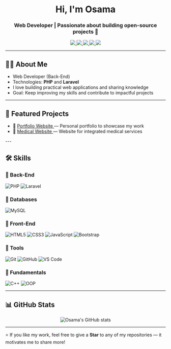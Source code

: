 <h1 align="center">Hi, I'm Osama</h1>
<h3 align="center">Web Developer | Passionate about building open-source projects 🚀</h3>
<p align="center">
  <a href="https://www.linkedin.com/in/osama-gamal1" target="_blank" rel="noopener noreferrer">
    <img src="https://img.shields.io/badge/LinkedIn-0A66C2?style=for-the-badge&logo=linkedin&logoColor=white"/>
  </a>
  <a href="mailto:oosamaaggamall@gmail.com" target="_blank" rel="noopener noreferrer">
    <img src="https://img.shields.io/badge/Email-D14836?style=for-the-badge&logo=gmail&logoColor=white"/>
  </a>
  <a href="https://wa.me/201098154424" target="_blank" rel="noopener noreferrer">
    <img src="https://img.shields.io/badge/WhatsApp-25D366?style=for-the-badge&logo=whatsapp&logoColor=white"/>
  </a>
  <a href="https://www.facebook.com/share/1B5h5CyF5T/" target="_blank" rel="noopener noreferrer">
    <img src="https://img.shields.io/badge/Facebook-1877F2?style=for-the-badge&logo=facebook&logoColor=white"/>
  </a>
  <a href="https://x.com/Osama_Gamalll" target="_blank" rel="noopener noreferrer">
    <img src="https://img.shields.io/badge/X-000000?style=for-the-badge&logo=x&logoColor=white"/>
  </a>
</p>

---

## 🧑‍💻 About Me
- Web Developer (Back-End)
- Technologies: **PHP** and **Laravel**
- I love building practical web applications and sharing knowledge
- Goal: Keep improving my skills and contribute to impactful projects

---

## 📂 Featured Projects
<ul>
  <li>
    🎨 <a href="https://osamaa.rf.gd/personal_website/index.html?i=2" target="_blank" rel="noopener noreferrer">
      Portfolio Website
    </a> — Personal portfolio to showcase my work
  </li>
  <li>
    📝 <a href="https://pharmafriend.infy.uk/pharma_friend/front/home_page.php?i=1" target="_blank" rel="noopener noreferrer">
      Medical Website
    </a> — Website for integrated medical services
  </li>
</ul>
---

## 🛠️ Skills

### 🔹 Back-End
![PHP](https://img.shields.io/badge/PHP-777BB4?style=for-the-badge&logo=php&logoColor=white)
![Laravel](https://img.shields.io/badge/Laravel-FF2D20?style=for-the-badge&logo=laravel&logoColor=white)

### 🔹 Databases
![MySQL](https://img.shields.io/badge/MySQL-4479A1?style=for-the-badge&logo=mysql&logoColor=white)

### 🔹 Front-End
![HTML5](https://img.shields.io/badge/HTML5-E34F26?style=for-the-badge&logo=html5&logoColor=white)
![CSS3](https://img.shields.io/badge/CSS3-1572B6?style=for-the-badge&logo=css3&logoColor=white)
![JavaScript](https://img.shields.io/badge/JavaScript-F7DF1E?style=for-the-badge&logo=javascript&logoColor=black)
![Bootstrap](https://img.shields.io/badge/Bootstrap-563D7C?style=for-the-badge&logo=bootstrap&logoColor=white)

### 🔹 Tools
![Git](https://img.shields.io/badge/Git-F05032?style=for-the-badge&logo=git&logoColor=white)
![GitHub](https://img.shields.io/badge/GitHub-181717?style=for-the-badge&logo=github&logoColor=white)
![VS Code](https://img.shields.io/badge/VS%20Code-0078d7?style=for-the-badge&logo=visual-studio-code&logoColor=white)

### 🔹 Fundamentals
![C++](https://img.shields.io/badge/C++-00599C?style=for-the-badge&logo=cplusplus&logoColor=white)
![OOP](https://img.shields.io/badge/OOP-323330?style=for-the-badge&logo=databricks&logoColor=white)

---

## 📊 GitHub Stats

<p align="center">
  <img src="https://github-readme-stats.vercel.app/api?username=osama726&show_icons=true&theme=tokyonight" alt="Osama's GitHub stats"/>
</p>

---

⭐️ If you like my work, feel free to give a **Star** to any of my repositories — it motivates me to share more!
